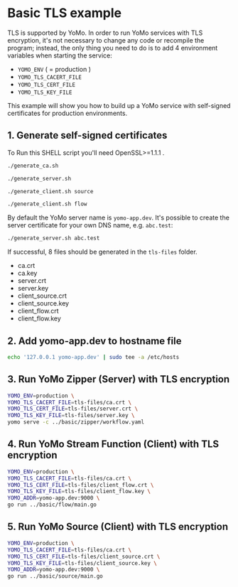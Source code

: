 # Basic TLS example

TLS is supported by YoMo. In order to run YoMo services with TLS encryption, it's not necessary to change any code or recompile the program; instead, the only thing you need to do is to add 4 environment variables when starting the service:

- `YOMO_ENV` ( = production )
- `YOMO_TLS_CACERT_FILE`
- `YOMO_TLS_CERT_FILE`
- `YOMO_TLS_KEY_FILE`

This example will show you how to build up a YoMo service with self-signed certificates for production environments.

## 1. Generate self-signed certificates

To Run this SHELL script you'll need OpenSSL>=1.1.1 .

```bash
./generate_ca.sh

./generate_server.sh

./generate_client.sh source

./generate_client.sh flow
```

By default the YoMo server name is `yomo-app.dev`. It's possible to create the server certificate for your own DNS name, e.g. `abc.test`:

```bash
./generate_server.sh abc.test
```

If successful, 8 files should be generated in the `tls-files` folder.

- ca.crt
- ca.key
- server.crt
- server.key
- client_source.crt
- client_source.key
- client_flow.crt
- client_flow.key


## 2. Add yomo-app.dev to hostname file

```bash
echo '127.0.0.1 yomo-app.dev' | sudo tee -a /etc/hosts
```

## 3. Run YoMo Zipper (Server) with TLS encryption

```bash
YOMO_ENV=production \
YOMO_TLS_CACERT_FILE=tls-files/ca.crt \
YOMO_TLS_CERT_FILE=tls-files/server.crt \
YOMO_TLS_KEY_FILE=tls-files/server.key \
yomo serve -c ../basic/zipper/workflow.yaml
```

## 4. Run YoMo Stream Function (Client) with TLS encryption

```bash
YOMO_ENV=production \
YOMO_TLS_CACERT_FILE=tls-files/ca.crt \
YOMO_TLS_CERT_FILE=tls-files/client_flow.crt \
YOMO_TLS_KEY_FILE=tls-files/client_flow.key \
YOMO_ADDR=yomo-app.dev:9000 \
go run ../basic/flow/main.go
```

## 5. Run YoMo Source (Client) with TLS encryption

```bash
YOMO_ENV=production \
YOMO_TLS_CACERT_FILE=tls-files/ca.crt \
YOMO_TLS_CERT_FILE=tls-files/client_source.crt \
YOMO_TLS_KEY_FILE=tls-files/client_source.key \
YOMO_ADDR=yomo-app.dev:9000 \
go run ../basic/source/main.go
```
